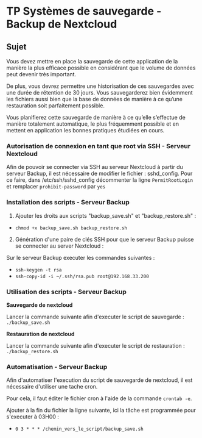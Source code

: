 # TP Systèmes de sauvegarde - Backup de Nextcloud

## Sujet
Vous devez mettre en place la sauvegarde de cette application de la manière la plus efficace possible en
considérant que le volume de données peut devenir très important.

De plus, vous devrez permettre une historisation de ces sauvegardes avec une durée de rétention de 30 jours.
Vous sauvegarderez bien évidemment les fichiers aussi bien que la base de données de manière à ce qu’une
restauration soit parfaitement possible.

Vous planifierez cette sauvegarde de manière à ce qu’elle s’effectue de manière totalement automatique, le
plus fréquemment possible et en mettent en application les bonnes pratiques étudiées en cours.


### Autorisation de connexion en tant que root via SSH - Serveur Nextcloud

Afin de pouvoir se connecter via SSH au serveur Nextcloud à partir du serveur Backup, il est nécessaire de modifier
le fichier : sshd_config.
Pour ce faire, dans /etc/ssh/sshd_config décommenter la ligne `PermitRootLogin` et remplacer `prohibit-password` par `yes`


### Installation des scripts - Serveur Backup

1) Ajouter les droits aux scripts "backup_save.sh" et "backup_restore.sh" : 

- `chmod +x backup_save.sh backup_restore.sh`

2) Génération d'une paire de clés SSH pour que le serveur Backup puisse se connecter au server Nextcloud :

Sur le serveur Backup executer les commandes suivantes :
- `ssh-keygen -t rsa`
- `ssh-copy-id -i ~/.ssh/rsa.pub root@192.168.33.200`

 
### Utilisation des scripts - Serveur Backup

**Sauvegarde de nextcloud**

Lancer la commande suivante afin d'executer le script de sauvegarde : `./backup_save.sh`


**Restauration de nextcloud**

Lancer la commande suivante afin d'executer le script de restauration : `./backup_restore.sh`


### Automatisation - Serveur Backup

Afin d'automatiser l'execution du script de sauvegarde de nextcloud, il est nécessaire d'utiliser une tache cron.

Pour cela, il faut éditer le fichier cron à l'aide de la commande `crontab -e`.

Ajouter à la fin du fichier la ligne suivante, ici la tâche est programmée pour s'executer à 03H00 :
- `0 3 * * * /chemin_vers_le_script/backup_save.sh`
